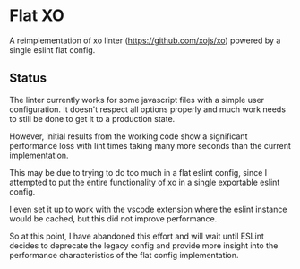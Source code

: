 # Flat XO

A reimplementation of xo linter (https://github.com/xojs/xo) powered by a single eslint flat config.

## Status

The linter currently works for some javascript files with a simple user configuration. It doesn't respect all options properly and much work needs to still be done to get it to a production state.

However, initial results from the working code show a significant performance loss with lint times taking many more seconds than the current implementation.

This may be due to trying to do too much in a flat eslint config, since I attempted to put the entire functionality of xo in a single exportable eslint config.

I even set it up to work with the vscode extension where the eslint instance would be cached, but this did not improve performance.

So at this point, I have abandoned this effort and will wait until ESLint decides to deprecate the legacy config and provide more insight into the performance characteristics of the flat config implementation.

